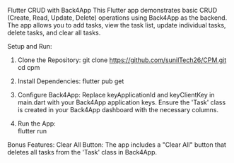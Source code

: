 Flutter CRUD with Back4App
This Flutter app demonstrates basic CRUD (Create, Read, Update, Delete) operations using Back4App as the backend. The app allows you to add tasks, view the task list, update individual tasks, delete tasks, and clear all tasks.

Setup and Run:

1. Clone the Repository:
    git clone https://github.com/sunilTech26/CPM.git
    cd cpm

2. Install Dependencies:
   flutter pub get

3. Configure Back4App:
    Replace keyApplicationId and keyClientKey in main.dart with your Back4App application keys.
    Ensure the 'Task' class is created in your Back4App dashboard with the necessary columns.

4. Run the App:    
   flutter run

Bonus Features:
    Clear All Button:
    The app includes a "Clear All" button that deletes all tasks from the 'Task' class in Back4App.   


